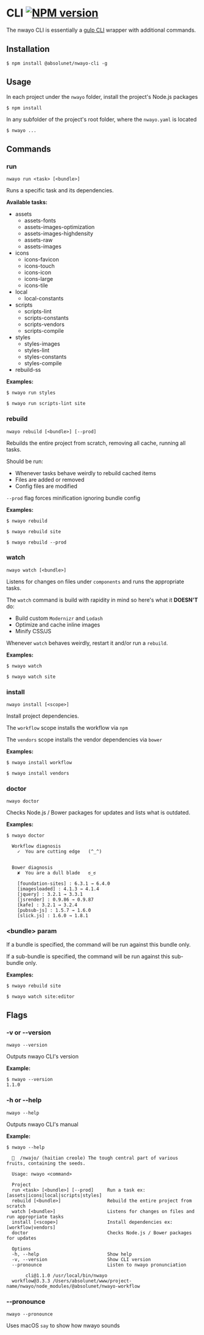 
# CLI  [![NPM version](https://img.shields.io/npm/v/@absolunet/nwayo-cli.svg)](https://www.npmjs.com/package/@absolunet/nwayo-cli)
The nwayo CLI is essentially a [gulp CLI](https://www.npmjs.com/package/gulp-cli) wrapper with additional commands.


## Installation
```shell
$ npm install @absolunet/nwayo-cli -g
```


## Usage
In each project under the `nwayo` folder, install the project's Node.js packages
```shell
$ npm install
```

In any subfolder of the project's root folder, where the `nwayo.yaml` is located
```shell
$ nwayo ...
```


## Commands

### run
`nwayo run <task> [<bundle>]`

Runs a specific task and its dependencies.

**Available tasks:**
- assets
	- assets-fonts
	- assets-images-optimization
	- assets-images-highdensity
	- assets-raw
	- assets-images
- icons
	- icons-favicon
	- icons-touch
	- icons-icon
	- icons-large
	- icons-tile
- local
	- local-constants
- scripts
	- scripts-lint
	- scripts-constants
	- scripts-vendors
	- scripts-compile
- styles
	- styles-images
	- styles-lint
	- styles-constants
	- styles-compile
- rebuild-ss

**Examples:**
```shell
$ nwayo run styles

$ nwayo run scripts-lint site
```


### rebuild
`nwayo rebuild [<bundle>] [--prod]`

Rebuilds the entire project from scratch, removing all cache, running all tasks.

Should be run:
 - Whenever tasks behave weirdly to rebuild cached items
 - Files are added or removed
 - Config files are modified

`--prod` flag forces minification ignoring bundle config

**Examples:**
```shell
$ nwayo rebuild

$ nwayo rebuild site

$ nwayo rebuild --prod
```

### watch
`nwayo watch [<bundle>]`

Listens for changes on files under `components` and runs the appropriate tasks.

The `watch` command is build with rapidity in mind so here's what it **DOESN'T** do:
 - Build custom `Modernizr` and `Lodash`
 - Optimize and cache inline images
 - Minify CSS/JS

Whenever `watch` behaves weirdly, restart it and/or run a `rebuild`.

**Examples:**
```shell
$ nwayo watch

$ nwayo watch site
```

### install
`nwayo install [<scope>]`

Install project dependencies.

The `workflow` scope installs the workflow via `npm`

The `vendors` scope installs the vendor dependencies via `bower`

**Examples:**
```shell
$ nwayo install workflow

$ nwayo install vendors
```

### doctor
`nwayo doctor`

Checks Node.js / Bower packages for updates and lists what is outdated.

**Examples:**
```shell
$ nwayo doctor

  Workflow diagnosis
    ✓  You are cutting edge   (^_^)


  Bower diagnosis
    ✘  You are a dull blade   ಠ_ಠ

    [foundation-sites] : 6.3.1 → 6.4.0
    [imagesloaded] : 4.1.3 → 4.1.4
    [jquery] : 3.2.1 → 3.3.1
    [jsrender] : 0.9.86 → 0.9.87
    [kafe] : 3.2.1 → 3.2.4
    [pubsub-js] : 1.5.7 → 1.6.0
    [slick.js] : 1.6.0 → 1.8.1
```

### \<bundle\> param

If a bundle is specified, the command will be run against this bundle only.

If a sub-bundle is specified, the command will be run against this sub-bundle only.

**Examples:**
```shell
$ nwayo rebuild site

$ nwayo watch site:editor
```


## Flags

### -v or --version
`nwayo --version`

Outputs nwayo CLI's version

**Example:**
```shell
$ nwayo --version
1.1.0
```

### -h or --help
`nwayo --help`

Outputs nwayo CLI's manual

**Example:**
```
$ nwayo --help

  🌰  /nwajo/ (haitian creole) The tough central part of various fruits, containing the seeds.

  Usage: nwayo <command>

  Project
  run <task> [<bundle>] [--prod]     Run a task ex:[assets|icons|local|scripts|styles]
  rebuild [<bundle>]                 Rebuild the entire project from scratch
  watch [<bundle>]                   Listens for changes on files and run appropriate tasks
  install [<scope>]                  Install dependencies ex:[workflow|vendors]
  doctor                             Checks Node.js / Bower packages for updates

  Options
  -h, --help                         Show help
  -v, --version                      Show CLI version
  --pronounce                        Listen to nwayo pronunciation

       cli@1.1.0 /usr/local/bin/nwayo
  workflow@3.3.3 /Users/absolunet/www/project-name/nwayo/node_modules/@absolunet/nwayo-workflow
```

### --pronounce
`nwayo --pronounce`

Uses macOS `say` to show how nwayo sounds
